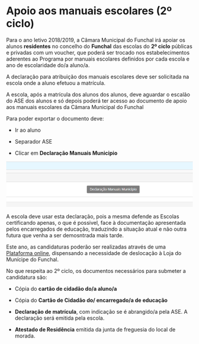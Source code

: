 ﻿# Apoio aos manuais escolares (2º ciclo) 

Para o ano letivo 2018/2019, a Câmara Municipal do Funchal irá apoiar os alunos **residentes** no concelho do **Funchal** das escolas do **2º ciclo** públicas e privadas com um voucher, que poderá ser trocado nos estabelecimentos aderentes ao Programa por manuais escolares definidos por cada escola e ano de escolaridade do/a aluno/a.

A declaração para atribuição dos manuais escolares deve ser solicitada na escola onde a aluno efetuou a matrícula. 

A escola, após a matrícula dos alunos dos alunos, deve aguardar o escalão do ASE dos alunos e só depois poderá ter acesso ao documento de apoio aos manuais escolares da Câmara Municipal do Funchal

Para poder exportar o documento deve:

- Ir ao aluno

- Separador ASE

- Clicar em **Declaração Manuais Municipio**

![Declaracao](../../images/Place21/Alunos/declaracao.PNG)

A escola deve usar esta declaração, pois a mesma defende as Escolas certificando apenas, o que é possivel, face à documentação apresentada pelos encarregados de educação, traduzindo a situação atual e não outra futura que venha a ser demosntrada mais tarde. 


Este ano, as candidaturas poderão ser realizadas através de uma [Plataforma online](http://manuaisescolares.cm-funchal.pt/), dispensando a necessidade de deslocação à Loja do Munícipe do Funchal.  

No que respeita ao 2º ciclo, os documentos necessários para submeter a candidatura são:

- Cópia do **cartão de cidadão do/a aluno/a** 

- Cópia do **Cartão de Cidadão do/ encarregado/a de educação**

- **Declaração de matrícula**, com indicação se é abrangido/a pela ASE. A declaração será emitida pela escola.

- **Atestado de Residência** emitida da junta de freguesia do local de morada. 

